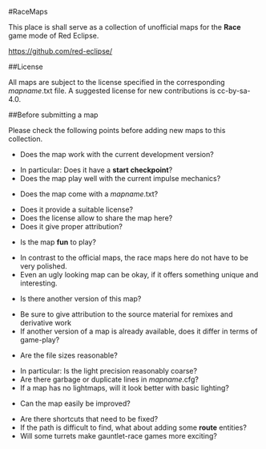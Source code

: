 
#RaceMaps

This place is shall serve as a collection of unofficial maps for the  **Race** game mode of Red Eclipse.

https://github.com/red-eclipse/

##License

All maps are subject to the license specified in the corresponding *mapname*.txt file. A suggested license for new contributions is cc-by-sa-4.0.


##Before submitting a map

Please check the following points before adding new maps to this collection.

* Does the map work with the current development version?
 - In particular: Does it have a **start checkpoint**?
 - Does the map play well with the current impulse mechanics?
* Does the map come with a *mapname*.txt?
 - Does it provide a suitable license?
 - Does the license allow to share the map here?
 - Does it give proper attribution?
*  Is the map  **fun** to play? 
 - In contrast to the official maps, the race maps here do not have to be very polished.
 - Even an ugly looking map can be okay, if it offers something unique and interesting.
* Is there another version of this map? 
 - Be sure to give attribution to the source material for remixes and derivative work
 - If another version of a map is already available, does it differ in terms of game-play?
* Are the file sizes reasonable?
 - In particular: Is the light precision reasonably coarse?
 - Are there garbage or duplicate lines in *mapname*.cfg? 
 - If a map has no lightmaps, will it look better with basic lighting?
* Can the map easily be improved?
 - Are there shortcuts that need to be fixed?
 - If the path is difficult to find, what about adding some **route** entities?
 - Will some turrets make gauntlet-race games more exciting?
